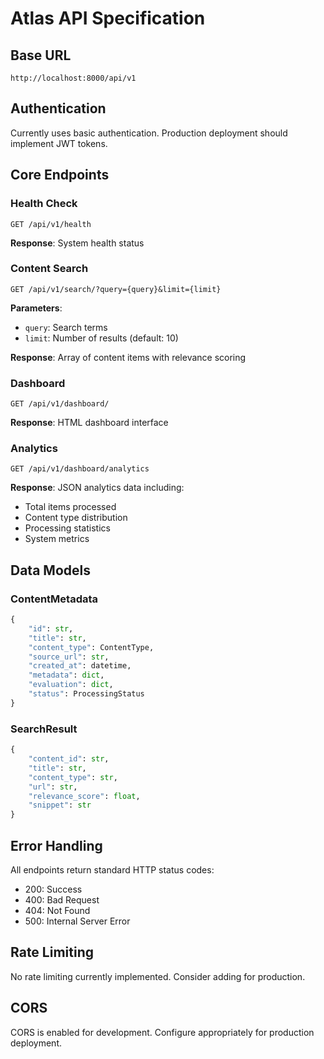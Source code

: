# Atlas API Specification

## Base URL
```
http://localhost:8000/api/v1
```

## Authentication
Currently uses basic authentication. Production deployment should implement JWT tokens.

## Core Endpoints

### Health Check
```http
GET /api/v1/health
```
**Response**: System health status

### Content Search
```http
GET /api/v1/search/?query={query}&limit={limit}
```
**Parameters**:
- `query`: Search terms
- `limit`: Number of results (default: 10)

**Response**: Array of content items with relevance scoring

### Dashboard
```http
GET /api/v1/dashboard/
```
**Response**: HTML dashboard interface

### Analytics
```http
GET /api/v1/dashboard/analytics
```
**Response**: JSON analytics data including:
- Total items processed
- Content type distribution
- Processing statistics
- System metrics

## Data Models

### ContentMetadata
```python
{
    "id": str,
    "title": str,
    "content_type": ContentType,
    "source_url": str,
    "created_at": datetime,
    "metadata": dict,
    "evaluation": dict,
    "status": ProcessingStatus
}
```

### SearchResult
```python
{
    "content_id": str,
    "title": str,
    "content_type": str,
    "url": str,
    "relevance_score": float,
    "snippet": str
}
```

## Error Handling
All endpoints return standard HTTP status codes:
- 200: Success
- 400: Bad Request
- 404: Not Found
- 500: Internal Server Error

## Rate Limiting
No rate limiting currently implemented. Consider adding for production.

## CORS
CORS is enabled for development. Configure appropriately for production deployment.